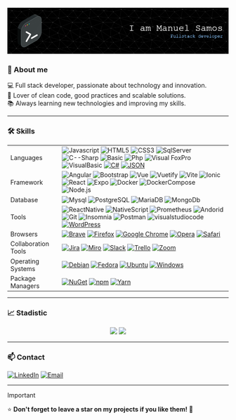 ![Header](https://raw.githubusercontent.com/ManuelSamos/ManuelSamos/refs/heads/main/github-header-image.png)

### 🌟 About me
💻 Full stack developer, passionate about technology and innovation.  
🚀 Lover of clean code, good practices and scalable solutions.  
📚 Always learning new technologies and improving my skills.


---

### 🛠️ Skills  
| | |
| ------------- | ------------- |
| Languages  | ![Javascript](https://shields.io/badge/JavaScript-F7DF1E?style=for-the-badge&logo=JavaScript&logoColor=000) ![HTML5](https://img.shields.io/badge/HTML5-c94c2e?style=for-the-badge&logo=html5&logoColor=white) ![CSS3](https://img.shields.io/badge/CSS3-1572B6?style=for-the-badge&logo=css3&logoColor=white) ![SqlServer](https://img.shields.io/badge/SQL_Server-Experienced-yellowgreen?style=for-the-badge) ![C--Sharp](https://img.shields.io/badge/C%23-C--Sharp-brightgreen?style=for-the-badge&logo=csharp) ![Basic](https://img.shields.io/badge/basic-c94c2e?style=for-the-badge&logo=basic&logoColor=white) ![Php](https://img.shields.io/badge/-PHP-777BB4?style=for-the-badge&logo=php&labelColor=777BB4&logoColor=FFF) ![Visual FoxPro](https://img.shields.io/badge/Visual%20FoxPro-DD0031?style=for-the-badge) ![VisualBasic](https://img.shields.io/badge/Visual%20Basic-305d98?style=for-the-badge) [![C#](https://custom-icon-badges.demolab.com/badge/C%23-%23239120.svg?logo=cshrp&logoColor=white)](#) [![JSON](https://img.shields.io/badge/JSON-000?logo=json&logoColor=fff)](#)  |
| Framework   | ![Angular](https://img.shields.io/badge/Angular-DD0031?style=for-the-badge&logo=angular&logoColor=white) ![Bootstrap](https://img.shields.io/badge/Bootstrap-563D7C?style=for-the-badge&logo=bootstrap&logoColor=white) ![Vue](https://img.shields.io/badge/Vue.js-35495E?style=for-the-badge&logo=vuedotjs&logoColor=4FC08D) ![Vuetify](https://img.shields.io/static/v1?style=for-the-badge&message=Vuetify&color=373e47&logo=Vuetify&logoColor=8DD6F9&label=) ![Vite](https://img.shields.io/badge/Vite-646CFF?style=for-the-badge&logo=Vite&logoColor=white)  ![Ionic](https://img.shields.io/badge/Ionic-5D80F1?style=for-the-badge&logo=ionic&logoColor=white) ![React](https://img.shields.io/badge/React-61DAFB?style=for-the-badge&logo=react&logoColor=black)  ![Expo](https://img.shields.io/badge/Expo-000020?style=for-the-badge&logo=expo&logoColor=white) ![Docker](https://img.shields.io/badge/Docker-2496ED?style=for-the-badge&logo=docker&logoColor=white) ![DockerCompose](https://flat.badgen.net/badge/FOR/DOCKER%20COMPOSE?scale=1.4&icon=https%3A%2F%2Fraw.githubusercontent.com%2FManuelSamos%2FManuelSamos%2F2c7005f3d1ee1bb17474e9db4b6de4e12f3474a6%2Fdockercompose.svg&label) ![Node.js](https://img.shields.io/badge/Node.js-339933?style=for-the-badge&logo=nodedotjs&logoColor=white)  |
| Database   |  ![Mysql](https://img.shields.io/badge/MySQL-4479A1?style=for-the-badge&logo=mysql&logoColor=white) ![PostgreSQL](https://img.shields.io/badge/PostgreSQL-336791?style=for-the-badge&logo=postgresql&logoColor=white) ![MariaDB](https://img.shields.io/badge/MariaDB-003545?style=for-the-badge&logo=mariadb&logoColor=white) ![MongoDb](https://img.shields.io/badge/-MongoDB-13aa52?style=for-the-badge&logo=mongodb&logoColor=white) |  
| Tools   | ![ReactNative](https://img.shields.io/badge/ReactNative-222222?style=for-the-badge&logo=React&logoColor=) ![NativeScript](https://img.shields.io/badge/NativeScript-65ADF1?style=for-the-badge&logo=nativescript&logoColor=white)  ![Prometheus](https://img.shields.io/badge/Prometheus-E6522C?style=for-the-badge&logo=prometheus&logoColor=white) ![Andorid](https://img.shields.io/badge/Android-3DDC84?style=for-the-badge&logo=Android&logoColor=white) ![Git](https://img.shields.io/badge/Git-c94c2e?style=for-the-badge&logo=git&logoColor=white) ![Insomnia](https://img.shields.io/badge/Insomnia-4000BF?logo=insomnia&logoColor=white&style=for-the-badge) ![Postman](https://img.shields.io/badge/Postman-FF6C37?style=for-the-badge&logo=Postman&logoColor=white) ![visualstudiocode](https://img.shields.io/badge/Visual%20Studio%20Code-007ACC?logo=visualstudiocode&logoColor=fff&style=for-the-badge) [![WordPress](https://img.shields.io/badge/WordPress-%2321759B.svg?logo=wordpress&logoColor=white&style=for-the-badge)](#) |
| Browsers  |  [![Brave](https://img.shields.io/badge/Brave-FB542B?logo=Brave&logoColor=white&style=for-the-badge)](#) [![Firefox](https://img.shields.io/badge/Firefox-FF7139?logo=Firefox&logoColor=white&style=for-the-badge)](#) [![Google Chrome](https://img.shields.io/badge/Google%20Chrome-4285F4?logo=GoogleChrome&logoColor=white&style=for-the-badge)](#) [![Opera](https://img.shields.io/badge/Opera-FF1B2D?logo=Opera&logoColor=white&style=for-the-badge)](#) [![Safari](https://img.shields.io/badge/Safari-006CFF?logo=safari&logoColor=fff&style=for-the-badge)](#)  |
| Collaboration Tools  | [![Jira](https://img.shields.io/badge/Jira-0052CC?logo=jira&logoColor=fff&style=for-the-badge)](#) [![Miro](https://img.shields.io/badge/Miro-050038?logo=miro&logoColor=fff&style=for-the-badge)](#) [![Slack](https://img.shields.io/badge/Slack-4A154B?logo=slack&logoColor=fff&style=for-the-badge)](#) [![Trello](https://img.shields.io/badge/Trello-0052CC?logo=trello&logoColor=fff&style=for-the-badge)](#) [![Zoom](https://img.shields.io/badge/Zoom-2D8CFF?logo=zoom&logoColor=white&style=for-the-badge)](#)   |
| Operating Systems  | [![Debian](https://img.shields.io/badge/Debian-A81D33?logo=debian&logoColor=fff&style=for-the-badge)](#) [![Fedora](https://img.shields.io/badge/Fedora-51A2DA?logo=fedora&logoColor=fff&style=for-the-badge)](#) [![Ubuntu](https://img.shields.io/badge/Ubuntu-E95420?logo=ubuntu&logoColor=white&style=for-the-badge)](#) [![Windows](https://custom-icon-badges.demolab.com/badge/Windows-0078D6?logo=windows11&logoColor=white&style=for-the-badge)](#)  |
| Package Managers  | [![NuGet](https://img.shields.io/badge/NuGet-004880?logo=nuget&logoColor=fff&style=for-the-badge)](#) [![npm](https://img.shields.io/badge/npm-CB3837?logo=npm&logoColor=fff&style=for-the-badge)](#) [![Yarn](https://img.shields.io/badge/Yarn-2C8EBB?logo=yarn&logoColor=fff&style=for-the-badge)](#)  |


---

### 📈 Stadistic  
<p align="center">
  <img src="https://github-readme-stats.vercel.app/api?username=ManuelSamos&show_icons=true&theme=radical" height="165"/>
  <img src="https://github-readme-streak-stats.herokuapp.com/?user=ManuelSamos&theme=radical" height="165"/>
</p>

---

### 📫 Contact
[![LinkedIn](https://img.shields.io/badge/LinkedIn-0077B5?style=for-the-badge&logo=linkedin&logoColor=white)](https://www.linkedin.com/in/manuel-samos-16ab22314)  [![Email](https://img.shields.io/badge/Email-D14836?style=for-the-badge&logo=gmail&logoColor=white)](mailto:tucorreo@gmail.com)

---

> [!IMPORTANT]
> ⭐ **Don't forget to leave a star on my projects if you like them!** 🌟  
